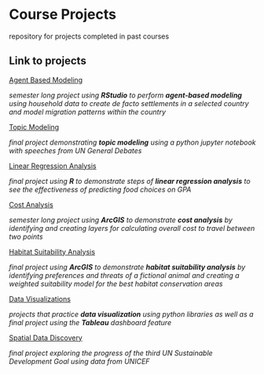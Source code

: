 # Course Projects
repository for projects completed in past courses

## Link to projects

[Agent Based Modeling](https://abgaddi.github.io/course_projects/)

*semester long project using **RStudio** to perform **agent-based modeling** using household data to create de facto settlements in a selected country and model migration patterns within the country*

[Topic Modeling](https://abgaddi.github.io/course_projects/)

*final project demonstrating **topic modeling** using a python jupyter notebook with speeches from UN General Debates*

[Linear Regression Analysis](https://abgaddi.github.io/course_projects/LRA/LRA)

*final project using **R** to demonstrate steps of **linear regression analysis** to see the effectiveness of predicting food choices on GPA*

[Cost Analysis](https://wm-gis.maps.arcgis.com/apps/Cascade/index.html?appid=8ba19ed231754ac88dd3331dfd9d7a54)

*semester long project using **ArcGIS** to demonstrate **cost analysis** by identifying and creating layers for calculating overall cost to travel between two points*

[Habitat Suitability Analysis](https://storymaps.arcgis.com/stories/beacc16d6f8f48d89c379781fe7a905a)

*final project using **ArcGIS** to demonstrate **habitat suitability analysis** by identifying preferences and threats of a fictional animal and creating a weighted suitability model for the best habitat conservation areas*

[Data Visualizations](https://abgaddi.github.io/course_projects/)

*projects that practice **data visualization** using python libraries as well as a final project using the **Tableau** dashboard feature*

[Spatial Data Discovery](https://spatial-data-discovery.github.io/project-abgaddi.html)

*final project exploring the progress of the third UN Sustainable Development Goal using data from UNICEF*
